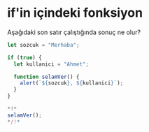 
# if'in içindeki fonksiyon

Aşağıdaki son satır çalıştığında sonuç ne olur?

```js run
let sozcuk = "Merhaba";

if (true) {
  let kullanici = "Ahmet";

  function selamVer() {
    alert(`${sozcuk}, ${kullanici}`);
  }
}

*!*
selamVer();
*/!*
```
